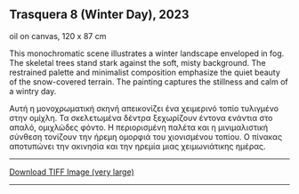 <script src="https://openseadragon.github.io/openseadragon/openseadragon.min.js"></script>
## Trasquera 8 (Winter Day), 2023
 
oil on canvas, 120 x 87 cm
 
This monochromatic scene illustrates a winter landscape enveloped in fog. 
The skeletal trees stand stark against the soft, misty background. 
The restrained palette and minimalist composition emphasize the quiet beauty of the snow-covered terrain. 
The painting captures the stillness and calm of a wintry day.


Αυτή η μονοχρωματική σκηνή απεικονίζει ένα χειμερινό τοπίο τυλιγμένο στην ομίχλη.
Τα σκελετωμένα δέντρα ξεχωρίζουν έντονα ενάντια στο απαλό, ομιχλώδες φόντο.
Η περιορισμένη παλέτα και η μινιμαλιστική σύνθεση τονίζουν την ήρεμη ομορφιά του χιονισμένου τοπίου.
Ο πίνακας αποτυπώνει την ακινησία και την ηρεμία μιας χειμωνιάτικης ημέρας.

<hr>

[Download TIFF Image (very large)](https://sigrid-paintings.s3.amazonaws.com/wetransfer_zigrid-photos-tiff-part-1-2_2024-05-31_1621/trasquera8.tif)

<hr>

<div id="openseadragon8" style="width: 100%; height: 600px;"></div>
<script>
    var viewer = OpenSeadragon({
        id: "openseadragon8",
        prefixUrl: "https://openseadragon.github.io/openseadragon/images/",
        tileSources: {
            type: 'image',
            url: 'https://sigrid-paintings.s3.amazonaws.com/images/hires_trasquera8.jpg',
        }
    });
</script>

 